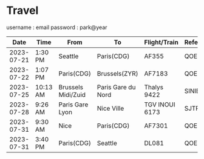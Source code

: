 # Travel
username : email
password : park@year

|Date|Time|From|To|Flight/Train|Reference|Website|Tickets|
|-|-|-|-|-|-|-|-|
|2023-07-21|1:30 PM|Seattle|Paris(CDG)|AF355|QOE7KO|www.airfrance.us|[seabru.pdf](https://github.com/amitdey1987/travel/files/11952783/seabru.pdf)|
|2023-07-22|1:07 PM|Paris(CDG)|Brussels(ZYR)|AF7183|QOE7KO|www.airfrance.us|[seabru.pdf](https://github.com/amitdey1987/travel/files/11952783/seabru.pdf)
|2023-07-25|10:13 AM|Brussels Midi/Zuid|Paris Gare du Nord|Thalys 9422|SINIBG|www.sncf-connect.com|
|2023-07-28|9:26 AM|Paris Gare Lyon|Nice Ville|TGV INOUI 6173|SJTRHP|www.sncf-connect.com|
|2023-07-31|9:30 AM|Nice|Paris(CDG)|AF7301|QOE7KO|www.airfrance.us|[ncesea.pdf](https://github.com/amitdey1987/travel/files/11952786/ncesea.pdf)|
|2023-07-31|3:40 PM|Paris(CDG)|Seattle|DL081|QOE7KO|www.airfrance.us|[ncesea.pdf](https://github.com/amitdey1987/travel/files/11952786/ncesea.pdf)|
